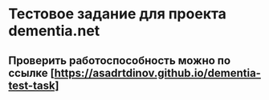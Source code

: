 # Тестовое задание для проекта dementia.net

## Проверить работоспособность можно по ссылке [https://asadrtdinov.github.io/dementia-test-task]
